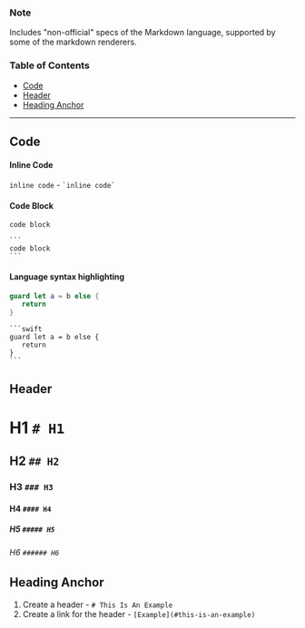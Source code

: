 

### Note
Includes "non-official" specs of the Markdown language, supported by some of the markdown renderers.

### Table of Contents
- [Code](#code)
- [Header](#header)
- [Heading Anchor](#heading-anchor)
---
## Code 
#### Inline Code <br/>
`inline code` - `` `inline code` ``
#### Code Block <br/>
```
code block
```
````
```
code block
```
````
#### Language syntax highlighting <br/>
```swift 
guard let a = b else {
   return 
}
```

````
```swift 
guard let a = b else {
   return 
}
```
````

## Header
# H1 `# H1`
## H2 `## H2`
### H3 `### H3`
#### H4 `#### H4`
##### H5 `##### H5`
###### H6 `###### H6`

## Heading Anchor
1. Create a header - `# This Is An Example`
2. Create a link for the header - `[Example](#this-is-an-example)`
